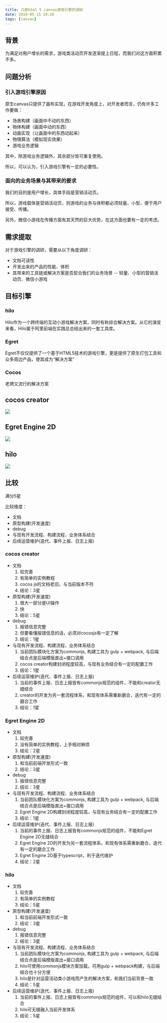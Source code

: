 ```yaml
---
title: 几款html 5 canvas游戏引擎的调研
date: 2018-05-15 19:26
tags: [canvas]
---
```


## 背景

为满足对用户增长的需求，游戏类活动页开发逐渐提上日程，而我们对这方面积累不多。
<!-- more -->

## 问题分析

### 引入游戏引擎原因

原生canvas只提供了画布实现，在游戏开发角度上，对开发者而言，仍有许多工作要做：

- 场景构建（画面中不动的东西）
- 物体构建（画面中动的东西）
- 动画实现（让画面中的东西动起来）
- 物理算法（模拟现实效果）
- 游戏业务逻辑

其中，除游戏业务逻辑外，其余部分皆可重复使用。

所以，可以认为，引入游戏引擎有一定的必要性。

### 面向的业务场景与其带来的要求

我们的目的是用户增长，具体手段是营销活动页。

所以，游戏载体是营销活动页，则游戏的业务与体积都必须轻量、小型，便于用户接受、传播。

另外，微信小游戏在传播方面有其天然的巨大优势，在这方面也要有一定的考虑。

## 需求提取

对于游戏引擎的调研，需要从以下角度调研：

- 文档可读性
- 开发出来的产品的性能、体积
- 其带来的工具链或解决方案是否契合我们的业务场景 -- 轻量、小型的营销活动页、微信小游戏

## 目标引擎

### hilo

Hilo作为一个跨终端的互动小游戏解决方案，同时有称综合解决方案。从它的演变来看，Hilo属于阿里前端在实践总总结出来的一套工具库。

### Egret

Egret不仅仅提供了一个基于HTML5技术的游戏引擎，更是提供了原生打包工具和众多周边产品，使其成为“解决方案”

### Cocos

老牌又流行的解决方案

## cocos creator

![](/images/canvas-engine-research/cocos-creator.png)

## Egret Engine 2D

![](/images/canvas-engine-research/Egret-Engine-2D.png)

## hilo

![](/images/canvas-engine-research/hilo.png)

## 比较

满分5星

比较维度：
- 文档
- 原型构建(开发速度)
- debug
- 与现有开发流程、构建流程、业务体系结合
- 后续运营维护(迭代、事件上报、日志上报)

### cocos creator
- 文档
    1. 较完善
    1. 有简单的实例教程
    1. cocos js的文档老旧，与当前版本不符
    1. 结论：3星
- 原型构建(开发速度)
    1. 很大一部分是UI操作
    1. 快
    1. 结论：5星
- debug
    1. 报错信息完整
    1. 但要看懂报错信息的话，必须对cocosjs有一定了解
    1. 结论：1星
- 与现有开发流程、构建流程、业务体系结合
    1. 当前团队模块化方案为commonjs, 构建工具为 gulp + webpack, 与后端结合点是后端模版直出+接口调用
    1. cocos creator构建封闭程度较高，与现有业务结合有一定的配置工作
    1. 结论：1星
- 后续运营维护(迭代、事件上报、日志上报)
    1. 当前的事件上报、日志上报皆有commonjs规范的组件，不能和creator无缝结合
    1. creator的开发为另一套流程体系，和现有体系需重新磨合，迭代有一定的磨合工作
    1. 结论：1星

### Egret Engine 2D
- 文档
    1. 较完善
    1. 没有简单的实例教程，上手相对麻烦
    1. 结论：2星
- 原型构建(开发速度)
    1. 和当前前端开发形式一致
    1. 结论：3星
- debug
    1. 报错信息完整
    1. 结论：3星
- 与现有开发流程、构建流程、业务体系结合
    1. 当前团队模块化方案为commonjs, 构建工具为 gulp + webpack, 与后端结合点是后端模版直出+接口调用
    1. Egret Engine 2D构建封闭程度较高，与现有业务结合有一定的配置工作
    1. 结论：1星
- 后续运营维护(迭代、事件上报、日志上报)
    1. 当前的事件上报、日志上报皆有commonjs规范的组件，不能和Egret Engine 2D无缝结合
    1. Egret Engine 2D的开发为另一套流程体系，和现有体系需重新磨合，迭代有一定的磨合工作
    1. Egret Engine 2D基于typescript，利于迭代维护
    1. 结论：2星

### hilo
- 文档
    1. 较完善
    1. 有简单的实例教程
    1. 结论：5星
- 原型构建(开发速度)
    1. 和当前前端开发形式一致
    1. 结论：3星
- debug
    1. 报错信息完整
    1. 结论：3星
- 与现有开发流程、构建流程、业务体系结合
    1. 当前团队模块化方案为commonjs, 构建工具为 gulp + webpack, 与后端结合点是后端模版直出+接口调用
    1. hilo可使用commonjs模块方案加载，可用gulp + webpack构建，与后端结合也十分方便
    1. hilo是针对运营活动类小游戏而产生的解决方案，和我们当前背景一致
    1. 结论：5星
- 后续运营维护(迭代、事件上报、日志上报)
    1. 当前的事件上报、日志上报皆有commonjs规范的组件，可以和hilo无缝结合
    1. hilo可无缝融入当前开发体系
    1. 结论：5星
